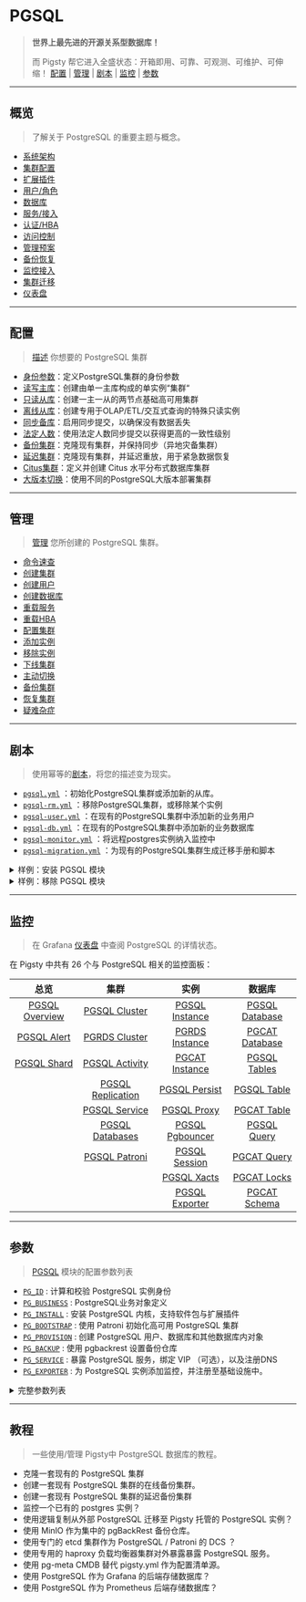 # PGSQL

> **世界上最先进的开源关系型数据库！**
>
> 而 Pigsty 帮它进入全盛状态：开箱即用、可靠、可观测、可维护、可伸缩！ [配置](PGSQL-CONF) | [管理](PGSQL-ADMIN) | [剧本](PGSQL-PLAYBOOK) | [监控](PGSQL-DASHBOARD) | [参数](#参数)


----------------

## 概览

> 了解关于 PostgreSQL 的重要主题与概念。

- [系统架构](PGSQL-ARCH)
- [集群配置](PGSQL-CONF)
- [扩展插件](PGSQL-EXTENSION)
- [用户/角色](PGSQL-USER)
- [数据库](PGSQL-DB)
- [服务/接入](PGSQL-SVC)
- [认证/HBA](PGSQL-HBA)
- [访问控制](PGSQL-ACL)
- [管理预案](PGSQL-ADMIN)
- [备份恢复](PGSQL-PITR)
- [监控接入](PGSQL-MONITOR)
- [集群迁移](PGSQL-MIGRATION)
- [仪表盘](PGSQL-DASHBOARD)


----------------

## 配置

> [描述](PGSQL-CONF) 你想要的 PostgreSQL 集群

- [身份参数](PGSQL-ARCH#身份参数)：定义PostgreSQL集群的身份参数
- [读写主库](PGSQL-CONF#读写主库)：创建由单一主库构成的单实例“集群“
- [只读从库](PGSQL-CONF#只读从库)：创建一主一从的两节点基础高可用集群
- [离线从库](PGSQL-CONF#离线从库)：创建专用于OLAP/ETL/交互式查询的特殊只读实例
- [同步备库](PGSQL-CONF#同步备库)：启用同步提交，以确保没有数据丢失
- [法定人数](PGSQL-CONF#法定人数提交)：使用法定人数同步提交以获得更高的一致性级别
- [备份集群](PGSQL-CONF#备份集群)：克隆现有集群，并保持同步（异地灾备集群）
- [延迟集群](PGSQL-CONF#延迟集群)：克隆现有集群，并延迟重放，用于紧急数据恢复
- [Citus集群](PGSQL-CONF#citus集群)：定义并创建 Citus 水平分布式数据库集群
- [大版本切换](PGSQL-CONF#大版本切换)：使用不同的PostgreSQL大版本部署集群


----------------

## 管理

> [管理](PGSQL-ADMIN) 您所创建的 PostgreSQL 集群。

- [命令速查](PGSQL-ADMIN#命令速查)
- [创建集群](PGSQL-ADMIN#创建集群)
- [创建用户](PGSQL-ADMIN#创建用户)
- [创建数据库](PGSQL-ADMIN#创建数据库)
- [重载服务](PGSQL-ADMIN#重载服务)
- [重载HBA](PGSQL-ADMIN#重载hba)
- [配置集群](PGSQL-ADMIN#配置集群)
- [添加实例](PGSQL-ADMIN#添加实例)
- [移除实例](PGSQL-ADMIN#移除实例)
- [下线集群](PGSQL-ADMIN#下线集群)
- [主动切换](PGSQL-ADMIN#主动切换)
- [备份集群](PGSQL-ADMIN#备份集群)
- [恢复集群](PGSQL-ADMIN#恢复集群)
- [疑难杂症](FAQ#pgsql)


----------------

## 剧本

> 使用幂等的[剧本](PGSQL-PLAYBOOK)，将您的描述变为现实。

- [`pgsql.yml`](PGSQL-PLAYBOOK#pgsqlyml) ：初始化PostgreSQL集群或添加新的从库。
- [`pgsql-rm.yml`](PGSQL-PLAYBOOK#pgsql-rmyml) ：移除PostgreSQL集群，或移除某个实例
- [`pgsql-user.yml`](PGSQL-PLAYBOOK#pgsql-useryml) ：在现有的PostgreSQL集群中添加新的业务用户
- [`pgsql-db.yml`](PGSQL-PLAYBOOK#pgsql-dbyml) ：在现有的PostgreSQL集群中添加新的业务数据库
- [`pgsql-monitor.yml`](PGSQL-PLAYBOOK#pgsql-monitoryml) ：将远程postgres实例纳入监控中
- [`pgsql-migration.yml`](PGSQL-PLAYBOOK#pgsql-migrationyml) ：为现有的PostgreSQL集群生成迁移手册和脚本

<details><summary>样例：安装 PGSQL 模块</summary>

[![asciicast](https://asciinema.org/a/566417.svg)](https://asciinema.org/a/566417)

</details>


<details><summary>样例：移除 PGSQL 模块</summary>

[![asciicast](https://asciinema.org/a/566418.svg)](https://asciinema.org/a/566418)

</details>



----------------

## 监控

>  在 Grafana [仪表盘](PGSQL-DASHBOARD) 中查阅 PostgreSQL 的详情状态。

在 Pigsty 中共有 26 个与 PostgreSQL 相关的监控面板：

|                            总览                             |                               集群                                |                             实例                              |                            数据库                            |
|:---------------------------------------------------------:|:---------------------------------------------------------------:|:-----------------------------------------------------------:|:---------------------------------------------------------:|
| [PGSQL Overview](https://demo.pigsty.cc/d/pgsql-overview) |     [PGSQL Cluster](https://demo.pigsty.cc/d/pgsql-cluster)     |  [PGSQL Instance](https://demo.pigsty.cc/d/pgsql-instance)  | [PGSQL Database](https://demo.pigsty.cc/d/pgsql-database) |
|    [PGSQL Alert](https://demo.pigsty.cc/d/pgsql-alert)    |     [PGRDS Cluster](https://demo.pigsty.cc/d/pgrds-cluster)     |  [PGRDS Instance](https://demo.pigsty.cc/d/pgrds-instance)  | [PGCAT Database](https://demo.pigsty.cc/d/pgcat-database) |
|    [PGSQL Shard](https://demo.pigsty.cc/d/pgsql-shard)    |    [PGSQL Activity](https://demo.pigsty.cc/d/pgsql-activity)    |  [PGCAT Instance](https://demo.pigsty.cc/d/pgcat-instance)  |   [PGSQL Tables](https://demo.pigsty.cc/d/pgsql-tables)   |
|                                                           | [PGSQL Replication](https://demo.pigsty.cc/d/pgsql-replication) |   [PGSQL Persist](https://demo.pigsty.cc/d/pgsql-persist)   |    [PGSQL Table](https://demo.pigsty.cc/d/pgsql-table)    |
|                                                           |     [PGSQL Service](https://demo.pigsty.cc/d/pgsql-service)     |     [PGSQL Proxy](https://demo.pigsty.cc/d/pgsql-proxy)     |    [PGCAT Table](https://demo.pigsty.cc/d/pgcat-table)    |
|                                                           |   [PGSQL Databases](https://demo.pigsty.cc/d/pgsql-databases)   | [PGSQL Pgbouncer](https://demo.pigsty.cc/d/pgsql-pgbouncer) |    [PGSQL Query](https://demo.pigsty.cc/d/pgsql-query)    |
|                                                           |     [PGSQL Patroni](https://demo.pigsty.cc/d/pgsql-patroni)     |   [PGSQL Session](https://demo.pigsty.cc/d/pgsql-session)   |    [PGCAT Query](https://demo.pigsty.cc/d/pgcat-query)    |
|                                                           |                                                                 |     [PGSQL Xacts](https://demo.pigsty.cc/d/pgsql-xacts)     |    [PGCAT Locks](https://demo.pigsty.cc/d/pgcat-locks)    |
|                                                           |                                                                 |  [PGSQL Exporter](https://demo.pigsty.cc/d/pgsql-exporter)  |   [PGCAT Schema](https://demo.pigsty.cc/d/pgcat-schema)   |


----------------

## 参数

> [PGSQL](PARAM#pgsql) 模块的配置参数列表

- [`PG_ID`](PARAM#pg_id) : 计算和校验 PostgreSQL 实例身份
- [`PG_BUSINESS`](PARAM#pg_business) : PostgreSQL业务对象定义
- [`PG_INSTALL`](PARAM#pg_install) : 安装 PostgreSQL 内核，支持软件包与扩展插件
- [`PG_BOOTSTRAP`](PARAM#pg_bootstrap) : 使用 Patroni 初始化高可用 PostgreSQL 集群
- [`PG_PROVISION`](PARAM#pg_provision) : 创建 PostgreSQL 用户、数据库和其他数据库内对象
- [`PG_BACKUP`](PARAM#pg_backup) : 使用 pgbackrest 设置备份仓库
- [`PG_SERVICE`](PARAM#pg_service) : 暴露 PostgreSQL 服务，绑定 VIP （可选），以及注册DNS
- [`PG_EXPORTER`](PARAM#pg_exporter) : 为 PostgreSQL 实例添加监控，并注册至基础设施中。


<details><summary>完整参数列表</summary>

| 参数                                                                   | 参数组                                  |     类型      |  级别   | 说明                                                                            | 中文说明                                                                         |
|----------------------------------------------------------------------|--------------------------------------|:-----------:|:-----:|-------------------------------------------------------------------------------|------------------------------------------------------------------------------|
| [`pg_mode`](PARAM#pg_mode)                                           | [`PG_ID`](PARAM#pg_id)               |    enum     |   C   | pgsql cluster mode: pgsql,citus,gpsql                                         | pgsql 集群模式: pgsql,citus,gpsql                                                |
| [`pg_cluster`](PARAM#pg_cluster)                                     | [`PG_ID`](PARAM#pg_id)               |   string    |   C   | pgsql cluster name, REQUIRED identity parameter                               | pgsql 集群名称, 必选身份参数                                                           |
| [`pg_seq`](PARAM#pg_seq)                                             | [`PG_ID`](PARAM#pg_id)               |     int     |   I   | pgsql instance seq number, REQUIRED identity parameter                        | pgsql 实例号, 必选身份参数                                                            |
| [`pg_role`](PARAM#pg_role)                                           | [`PG_ID`](PARAM#pg_id)               |    enum     |   I   | pgsql role, REQUIRED, could be primary,replica,offline                        | pgsql 实例角色, 必选身份参数, 可为 primary，replica，offline                               |
| [`pg_instances`](PARAM#pg_instances)                                 | [`PG_ID`](PARAM#pg_id)               |    dict     |   I   | define multiple pg instances on node in `{port:ins_vars}` format              | 在一个节点上定义多个 pg 实例，使用 `{port:ins_vars}` 格式                                     |
| [`pg_upstream`](PARAM#pg_upstream)                                   | [`PG_ID`](PARAM#pg_id)               |     ip      |   I   | repl upstream ip addr for standby cluster or cascade replica                  | 级联从库或备份集群或的复制上游节点IP地址                                                        |
| [`pg_shard`](PARAM#pg_shard)                                         | [`PG_ID`](PARAM#pg_id)               |   string    |   C   | pgsql shard name, optional identity for sharding clusters                     | pgsql 分片名，对 citus 与 gpsql 等水平分片集群为必选身份参数                                     |
| [`pg_group`](PARAM#pg_group)                                         | [`PG_ID`](PARAM#pg_id)               |     int     |   C   | pgsql shard index number, optional identity for sharding clusters             | pgsql 分片号，正整数，对 citus 与 gpsql 等水平分片集群为必选身份参数                                 |
| [`gp_role`](PARAM#gp_role)                                           | [`PG_ID`](PARAM#pg_id)               |    enum     |   C   | greenplum role of this cluster, could be master or segment                    | 这个集群的 greenplum 角色，可以是 master 或 segment                                      |
| [`pg_exporters`](PARAM#pg_exporters)                                 | [`PG_ID`](PARAM#pg_id)               |    dict     |   C   | additional pg_exporters to monitor remote postgres instances                  | 在该节点上设置额外的 pg_exporters 用于监控远程 postgres 实例                                   |
| [`pg_offline_query`](PARAM#pg_offline_query)                         | [`PG_ID`](PARAM#pg_id)               |    bool     |   I   | set to true to enable offline query on this instance                          | 设置为 true 将此只读实例标记为特殊的离线从库，承载 Offline 服务，允许离线查询                               |
| [`pg_users`](PARAM#pg_users)                                         | [`PG_BUSINESS`](PARAM#pg_business)   |   user[]    |   C   | postgres business users                                                       | postgres 业务用户                                                                |
| [`pg_databases`](PARAM#pg_databases)                                 | [`PG_BUSINESS`](PARAM#pg_business)   | database[]  |   C   | postgres business databases                                                   | postgres 业务数据库                                                               |
| [`pg_services`](PARAM#pg_services)                                   | [`PG_BUSINESS`](PARAM#pg_business)   |  service[]  |   C   | postgres business services                                                    | postgres 业务服务                                                                |
| [`pg_hba_rules`](PARAM#pg_hba_rules)                                 | [`PG_BUSINESS`](PARAM#pg_business)   |    hba[]    |   C   | business hba rules for postgres                                               | postgres 的业务 hba 规则                                                          |
| [`pgb_hba_rules`](PARAM#pgb_hba_rules)                               | [`PG_BUSINESS`](PARAM#pg_business)   |    hba[]    |   C   | business hba rules for pgbouncer                                              | pgbouncer 的业务 hba 规则                                                         |
| [`pg_replication_username`](PARAM#pg_replication_username)           | [`PG_BUSINESS`](PARAM#pg_business)   |  username   |   G   | postgres replication username, `replicator` by default                        | postgres 复制用户名，默认为 `replicator`                                              |
| [`pg_replication_password`](PARAM#pg_replication_password)           | [`PG_BUSINESS`](PARAM#pg_business)   |  password   |   G   | postgres replication password, `DBUser.Replicator` by default                 | postgres 复制密码，默认为 `DBUser.Replicator`                                        |
| [`pg_admin_username`](PARAM#pg_admin_username)                       | [`PG_BUSINESS`](PARAM#pg_business)   |  username   |   G   | postgres admin username, `dbuser_dba` by default                              | postgres 管理员用户名，默认为 `dbuser_dba`                                             |
| [`pg_admin_password`](PARAM#pg_admin_password)                       | [`PG_BUSINESS`](PARAM#pg_business)   |  password   |   G   | postgres admin password in plain text, `DBUser.DBA` by default                | postgres 管理员明文密码，默认为 `DBUser.DBA`                                            |
| [`pg_monitor_username`](PARAM#pg_monitor_username)                   | [`PG_BUSINESS`](PARAM#pg_business)   |  username   |   G   | postgres monitor username, `dbuser_monitor` by default                        | postgres 监控用户名，默认为 `dbuser_monitor`                                          |
| [`pg_monitor_password`](PARAM#pg_monitor_password)                   | [`PG_BUSINESS`](PARAM#pg_business)   |  password   |   G   | postgres monitor password, `DBUser.Monitor` by default                        | postgres 监控密码，默认为 `DBUser.Monitor`                                           |
| [`pg_dbsu_password`](PARAM#pg_dbsu_password)                         | [`PG_BUSINESS`](PARAM#pg_business)   |  password   |  G/C  | dbsu password, empty string means no dbsu password by default                 | dbsu 密码，默认为空字符串意味着不设置 dbsu 密码，最好不要设置。                                        |
| [`pg_dbsu`](PARAM#pg_dbsu)                                           | [`PG_INSTALL`](PARAM#pg_install)     |  username   |   C   | os dbsu name, postgres by default, better not change it                       | 操作系统 dbsu 名称，默认为 postgres，最好不要更改                                             |
| [`pg_dbsu_uid`](PARAM#pg_dbsu_uid)                                   | [`PG_INSTALL`](PARAM#pg_install)     |     int     |   C   | os dbsu uid and gid, 26 for default postgres users and groups                 | 操作系统 dbsu uid 和 gid，对于默认的 postgres 用户和组为 26                                  |
| [`pg_dbsu_sudo`](PARAM#pg_dbsu_sudo)                                 | [`PG_INSTALL`](PARAM#pg_install)     |    enum     |   C   | dbsu sudo privilege, none,limit,all,nopass. limit by default                  | dbsu sudo 权限, none,limit,all,nopass，默认为 limit，有限sudo权限                       |
| [`pg_dbsu_home`](PARAM#pg_dbsu_home)                                 | [`PG_INSTALL`](PARAM#pg_install)     |    path     |   C   | postgresql home directory, `/var/lib/pgsql` by default                        | postgresql 主目录，默认为 `/var/lib/pgsql`                                          |
| [`pg_dbsu_ssh_exchange`](PARAM#pg_dbsu_ssh_exchange)                 | [`PG_INSTALL`](PARAM#pg_install)     |    bool     |   C   | exchange postgres dbsu ssh key among same pgsql cluster                       | 在 pgsql 集群之间交换 postgres dbsu ssh 密钥                                          |
| [`pg_version`](PARAM#pg_version)                                     | [`PG_INSTALL`](PARAM#pg_install)     |    enum     |   C   | postgres major version to be installed, 15 by default                         | 要安装的 postgres 主版本，默认为 15                                                     |
| [`pg_bin_dir`](PARAM#pg_bin_dir)                                     | [`PG_INSTALL`](PARAM#pg_install)     |    path     |   C   | postgres binary dir, `/usr/pgsql/bin` by default                              | postgres 二进制目录，默认为 `/usr/pgsql/bin`                                          |
| [`pg_log_dir`](PARAM#pg_log_dir)                                     | [`PG_INSTALL`](PARAM#pg_install)     |    path     |   C   | postgres log dir, `/pg/log/postgres` by default                               | postgres 日志目录，默认为 `/pg/log/postgres`                                         |
| [`pg_packages`](PARAM#pg_packages)                                   | [`PG_INSTALL`](PARAM#pg_install)     |  string[]   |   C   | pg packages to be installed, `${pg_version}` will be replaced                 | 要安装的 pg 包，`${pg_version}` 将被替换为实际主版本号                                        |
| [`pg_extensions`](PARAM#pg_extensions)                               | [`PG_INSTALL`](PARAM#pg_install)     |  string[]   |   C   | pg extensions to be installed, `${pg_version}` will be replaced               | 要安装的 pg 扩展，`${pg_version}` 将被替换为实际主版本号                                       |
| [`pg_safeguard`](PARAM#pg_safeguard)                                 | [`PG_BOOTSTRAP`](PARAM#pg_bootstrap) |    bool     | G/C/A | prevent purging running postgres instance? false by default                   | 防误删保险，禁止清除正在运行的 postgres 实例？默认为 false                                        |
| [`pg_clean`](PARAM#pg_clean)                                         | [`PG_BOOTSTRAP`](PARAM#pg_bootstrap) |    bool     | G/C/A | purging existing postgres during pgsql init? true by default                  | 在 pgsql 初始化期间清除现有的 postgres？默认为 true                                         |
| [`pg_data`](PARAM#pg_data)                                           | [`PG_BOOTSTRAP`](PARAM#pg_bootstrap) |    path     |   C   | postgres data directory, `/pg/data` by default                                | postgres 数据目录，默认为 `/pg/data`                                                 |
| [`pg_fs_main`](PARAM#pg_fs_main)                                     | [`PG_BOOTSTRAP`](PARAM#pg_bootstrap) |    path     |   C   | mountpoint/path for postgres main data, `/data` by default                    | postgres 主数据的挂载点/路径，默认为 `/data`                                              |
| [`pg_fs_bkup`](PARAM#pg_fs_bkup)                                     | [`PG_BOOTSTRAP`](PARAM#pg_bootstrap) |    path     |   C   | mountpoint/path for pg backup data, `/data/backup` by default                 | pg 备份数据的挂载点/路径，默认为 `/data/backup`                                            |
| [`pg_storage_type`](PARAM#pg_storage_type)                           | [`PG_BOOTSTRAP`](PARAM#pg_bootstrap) |    enum     |   C   | storage type for pg main data, SSD,HDD, SSD by default                        | pg 主数据的存储类型，SSD、HDD，默认为 SSD，影响自动优化的参数。                                       |
| [`pg_dummy_filesize`](PARAM#pg_dummy_filesize)                       | [`PG_BOOTSTRAP`](PARAM#pg_bootstrap) |    size     |   C   | size of `/pg/dummy`, hold 64MB disk space for emergency use                   | `/pg/dummy` 的大小，默认保留 64MB 磁盘空间用于紧急抢修                                         |
| [`pg_listen`](PARAM#pg_listen)                                       | [`PG_BOOTSTRAP`](PARAM#pg_bootstrap) |    ip(s)    |  C/I  | postgres/pgbouncer listen addresses, comma separated list                     | postgres/pgbouncer 的监听地址，用逗号分隔的IP列表，默认为 `0.0.0.0`                            |
| [`pg_port`](PARAM#pg_port)                                           | [`PG_BOOTSTRAP`](PARAM#pg_bootstrap) |    port     |   C   | postgres listen port, 5432 by default                                         | postgres 监听端口，默认为 5432                                                       |
| [`pg_localhost`](PARAM#pg_localhost)                                 | [`PG_BOOTSTRAP`](PARAM#pg_bootstrap) |    path     |   C   | postgres unix socket dir for localhost connection                             | postgres 的 Unix 套接字目录，用于本地连接                                                 |
| [`pg_namespace`](PARAM#pg_namespace)                                 | [`PG_BOOTSTRAP`](PARAM#pg_bootstrap) |    path     |   C   | top level key namespace in etcd, used by patroni & vip                        | 在 etcd 中的顶级键命名空间，被 patroni & vip 用于高可用管理                                     |
| [`patroni_enabled`](PARAM#patroni_enabled)                           | [`PG_BOOTSTRAP`](PARAM#pg_bootstrap) |    bool     |   C   | if disabled, no postgres cluster will be created during init                  | 如果禁用，初始化期间不会创建 postgres 集群                                                   |
| [`patroni_mode`](PARAM#patroni_mode)                                 | [`PG_BOOTSTRAP`](PARAM#pg_bootstrap) |    enum     |   C   | patroni working mode: default,pause,remove                                    | patroni 工作模式：default,pause,remove                                            |
| [`patroni_port`](PARAM#patroni_port)                                 | [`PG_BOOTSTRAP`](PARAM#pg_bootstrap) |    port     |   C   | patroni listen port, 8008 by default                                          | patroni 监听端口，默认为 8008                                                        |
| [`patroni_log_dir`](PARAM#patroni_log_dir)                           | [`PG_BOOTSTRAP`](PARAM#pg_bootstrap) |    path     |   C   | patroni log dir, `/pg/log/patroni` by default                                 | patroni 日志目录，默认为 `/pg/log/patroni`                                           |
| [`patroni_ssl_enabled`](PARAM#patroni_ssl_enabled)                   | [`PG_BOOTSTRAP`](PARAM#pg_bootstrap) |    bool     |   G   | secure patroni RestAPI communications with SSL?                               | 使用 SSL 保护 patroni RestAPI 通信？                                                |
| [`patroni_watchdog_mode`](PARAM#patroni_watchdog_mode)               | [`PG_BOOTSTRAP`](PARAM#pg_bootstrap) |    enum     |   C   | patroni watchdog mode: automatic,required,off. off by default                 | patroni 看门狗模式：automatic,required,off，默认为 off                                 |
| [`patroni_username`](PARAM#patroni_username)                         | [`PG_BOOTSTRAP`](PARAM#pg_bootstrap) |  username   |   C   | patroni restapi username, `postgres` by default                               | patroni restapi 用户名，默认为 `postgres`                                           |
| [`patroni_password`](PARAM#patroni_password)                         | [`PG_BOOTSTRAP`](PARAM#pg_bootstrap) |  password   |   C   | patroni restapi password, `Patroni.API` by default                            | patroni restapi 密码，默认为 `Patroni.API`                                         |
| [`pg_primary_db`](#pg_primary_db)                                    | [`PG_BOOTSTRAP`](#pg_bootstrap)      |   string    |   C   | primary database name, used by citus,etc... ,postgres by default              | 显式指定集群中的首要数据库，在 Citus 等模式中使用，默认为 `postgres`                                  |
| [`pg_conf`](PARAM#pg_conf)                                           | [`PG_BOOTSTRAP`](PARAM#pg_bootstrap) |    enum     |   C   | config template: oltp,olap,crit,tiny. `oltp.yml` by default                   | 配置模板：oltp,olap,crit,tiny，默认为 `oltp.yml`                                      |
| [`pg_max_conn`](PARAM#pg_max_conn)                                   | [`PG_BOOTSTRAP`](PARAM#pg_bootstrap) |     int     |   C   | postgres max connections, `auto` will use recommended value                   | postgres 最大连接数，`auto` 将使用推荐值                                                 |
| [`pg_shared_buffer_ratio`](PARAM#pg_shared_buffer_ratio)             | [`PG_BOOTSTRAP`](PARAM#pg_bootstrap) |    float    |   C   | postgres shared buffer memory ratio, 0.25 by default, 0.1~0.4                 | postgres 共享缓冲区内存比率，默认为 0.25，范围 0.1~0.4                                       |
| [`pg_rto`](PARAM#pg_rto)                                             | [`PG_BOOTSTRAP`](PARAM#pg_bootstrap) |     int     |   C   | recovery time objective in seconds, `30s` by default                          | 恢复时间目标（秒），默认为 `30s`                                                          |
| [`pg_rpo`](PARAM#pg_rpo)                                             | [`PG_BOOTSTRAP`](PARAM#pg_bootstrap) |     int     |   C   | recovery point objective in bytes, `1MiB` at most by default                  | 恢复点目标（字节），默认为 `1MiB`                                                         |
| [`pg_libs`](PARAM#pg_libs)                                           | [`PG_BOOTSTRAP`](PARAM#pg_bootstrap) |   string    |   C   | preloaded libraries, `timescaledb,pg_stat_statements,auto_explain` by default | 预加载的库，默认为 `timescaledb,pg_stat_statements,auto_explain`                      |
| [`pg_delay`](PARAM#pg_delay)                                         | [`PG_BOOTSTRAP`](PARAM#pg_bootstrap) |  interval   |   I   | replication apply delay for standby cluster leader                            | 备份集群主库的WAL重放应用延迟，用于制备延迟从库                                                    |
| [`pg_checksum`](PARAM#pg_checksum)                                   | [`PG_BOOTSTRAP`](PARAM#pg_bootstrap) |    bool     |   C   | enable data checksum for postgres cluster?                                    | 为 postgres 集群启用数据校验和？                                                        |
| [`pg_pwd_enc`](PARAM#pg_pwd_enc)                                     | [`PG_BOOTSTRAP`](PARAM#pg_bootstrap) |    enum     |   C   | passwords encryption algorithm: md5,scram-sha-256                             | 密码加密算法：md5,scram-sha-256                                                     |
| [`pg_encoding`](PARAM#pg_encoding)                                   | [`PG_BOOTSTRAP`](PARAM#pg_bootstrap) |    enum     |   C   | database cluster encoding, `UTF8` by default                                  | 数据库集群编码，默认为 `UTF8`                                                           |
| [`pg_locale`](PARAM#pg_locale)                                       | [`PG_BOOTSTRAP`](PARAM#pg_bootstrap) |    enum     |   C   | database cluster local, `C` by default                                        | 数据库集群本地化设置，默认为 `C`                                                           |
| [`pg_lc_collate`](PARAM#pg_lc_collate)                               | [`PG_BOOTSTRAP`](PARAM#pg_bootstrap) |    enum     |   C   | database cluster collate, `C` by default                                      | 数据库集群排序，默认为 `C`                                                              |
| [`pg_lc_ctype`](PARAM#pg_lc_ctype)                                   | [`PG_BOOTSTRAP`](PARAM#pg_bootstrap) |    enum     |   C   | database character type, `en_US.UTF8` by default                              | 数据库字符类型，默认为 `en_US.UTF8`                                                     |
| [`pgbouncer_enabled`](PARAM#pgbouncer_enabled)                       | [`PG_BOOTSTRAP`](PARAM#pg_bootstrap) |    bool     |   C   | if disabled, pgbouncer will not be launched on pgsql host                     | 如果禁用，则不会配置 pgbouncer 连接池                                                     |
| [`pgbouncer_port`](PARAM#pgbouncer_port)                             | [`PG_BOOTSTRAP`](PARAM#pg_bootstrap) |    port     |   C   | pgbouncer listen port, 6432 by default                                        | pgbouncer 监听端口，默认为 6432                                                      |
| [`pgbouncer_log_dir`](PARAM#pgbouncer_log_dir)                       | [`PG_BOOTSTRAP`](PARAM#pg_bootstrap) |    path     |   C   | pgbouncer log dir, `/pg/log/pgbouncer` by default                             | pgbouncer 日志目录，默认为 `/pg/log/pgbouncer`                                       |
| [`pgbouncer_auth_query`](PARAM#pgbouncer_auth_query)                 | [`PG_BOOTSTRAP`](PARAM#pg_bootstrap) |    bool     |   C   | query postgres to retrieve unlisted business users?                           | 使用 AuthQuery 来从 postgres 获取未列出的业务用户？                                         |
| [`pgbouncer_poolmode`](PARAM#pgbouncer_poolmode)                     | [`PG_BOOTSTRAP`](PARAM#pg_bootstrap) |    enum     |   C   | pooling mode: transaction,session,statement, transaction by default           | 池化模式：transaction,session,statement，默认为 transaction                           |
| [`pgbouncer_sslmode`](PARAM#pgbouncer_sslmode)                       | [`PG_BOOTSTRAP`](PARAM#pg_bootstrap) |    enum     |   C   | pgbouncer client ssl mode, disable by default                                 | pgbouncer 客户端 SSL 模式，默认为禁用                                                   |
| [`pg_provision`](PARAM#pg_provision)                                 | [`PG_PROVISION`](PARAM#pg_provision) |    bool     |   C   | provision postgres cluster after bootstrap                                    | 在引导后置备 postgres 集群内部的业务对象？                                                   |
| [`pg_init`](PARAM#pg_init)                                           | [`PG_PROVISION`](PARAM#pg_provision) |   string    |  G/C  | provision init script for cluster template, `pg-init` by default              | 为集群模板提供初始化脚本，默认为 `pg-init`                                                   |
| [`pg_default_roles`](PARAM#pg_default_roles)                         | [`PG_PROVISION`](PARAM#pg_provision) |   role[]    |  G/C  | default roles and users in postgres cluster                                   | postgres 集群中的默认预定义角色和系统用户                                                    |
| [`pg_default_privileges`](PARAM#pg_default_privileges)               | [`PG_PROVISION`](PARAM#pg_provision) |  string[]   |  G/C  | default privileges when created by admin user                                 | 由管理员用户创建数据库内对象时的默认权限                                                         |
| [`pg_default_schemas`](PARAM#pg_default_schemas)                     | [`PG_PROVISION`](PARAM#pg_provision) |  string[]   |  G/C  | default schemas to be created                                                 | 要创建的默认模式列表                                                                   |
| [`pg_default_extensions`](PARAM#pg_default_extensions)               | [`PG_PROVISION`](PARAM#pg_provision) | extension[] |  G/C  | default extensions to be created                                              | 要创建的默认扩展列表                                                                   |
| [`pg_reload`](PARAM#pg_reload)                                       | [`PG_PROVISION`](PARAM#pg_provision) |    bool     |   A   | reload postgres after hba changes                                             | 更改HBA后，是否立即重载 postgres 配置                                                    |
| [`pg_default_hba_rules`](PARAM#pg_default_hba_rules)                 | [`PG_PROVISION`](PARAM#pg_provision) |    hba[]    |  G/C  | postgres default host-based authentication rules                              | postgres 基于主机的认证规则，全局PG默认HBA                                                 |
| [`pgb_default_hba_rules`](PARAM#pgb_default_hba_rules)               | [`PG_PROVISION`](PARAM#pg_provision) |    hba[]    |  G/C  | pgbouncer default host-based authentication rules                             | pgbouncer 默认的基于主机的认证规则，全局PGB默认HBA                                            |
| [`pgbackrest_enabled`](PARAM#pgbackrest_enabled)                     | [`PG_BACKUP`](PARAM#pg_backup)       |    bool     |   C   | enable pgbackrest on pgsql host?                                              | 在 pgsql 主机上启用 pgbackrest？                                                    |
| [`pgbackrest_clean`](PARAM#pgbackrest_clean)                         | [`PG_BACKUP`](PARAM#pg_backup)       |    bool     |   C   | remove pg backup data during init?                                            | 在初始化时删除以前的 pg 备份数据？                                                          |
| [`pgbackrest_log_dir`](PARAM#pgbackrest_log_dir)                     | [`PG_BACKUP`](PARAM#pg_backup)       |    path     |   C   | pgbackrest log dir, `/pg/log/pgbackrest` by default                           | pgbackrest 日志目录，默认为 `/pg/log/pgbackrest`                                     |
| [`pgbackrest_method`](PARAM#pgbackrest_method)                       | [`PG_BACKUP`](PARAM#pg_backup)       |    enum     |   C   | pgbackrest repo method: local,minio,etc...                                    | pgbackrest 使用的仓库：local,minio,等...                                            |
| [`pgbackrest_repo`](PARAM#pgbackrest_repo)                           | [`PG_BACKUP`](PARAM#pg_backup)       |    dict     |  G/C  | pgbackrest repo: https://pgbackrest.org/configuration.html#section-repository | pgbackrest 仓库定义：https://pgbackrest.org/configuration.html#section-repository |
| [`pg_weight`](PARAM#pg_weight)                                       | [`PG_SERVICE`](PARAM#pg_service)     |     int     |   I   | relative load balance weight in service, 100 by default, 0-255                | 在服务中的相对负载均衡权重，默认为 100，范围 0-255                                               |
| [`pg_service_provider`](PARAM#pg_service_provider)                   | [`PG_SERVICE`](PARAM#pg_service)     |    enum     |  G/C  | dedicate haproxy node group name, or empty string for local nodes by default  | 专用的 haproxy 节点组名称，或默认空字符，使用本地节点上的 haproxy                                    |
| [`pg_default_service_dest`](PARAM#pg_default_service_dest)           | [`PG_SERVICE`](PARAM#pg_service)     |    enum     |  G/C  | default service destination if svc.dest='default'                             | 如果 svc.dest='default'，默认服务指向哪里？postgres 或 pgbouncer，默认指向 pgbouncer           |
| [`pg_default_services`](PARAM#pg_default_services)                   | [`PG_SERVICE`](PARAM#pg_service)     |  service[]  |  G/C  | postgres default service definitions                                          | postgres 默认服务定义列表，全局共用。                                                      |
| [`pg_vip_enabled`](PARAM#pg_vip_enabled)                             | [`PG_SERVICE`](PARAM#pg_service)     |    bool     |   C   | enable a l2 vip for pgsql primary? false by default                           | 是否为 pgsql 主节点启用 L2 VIP？默认不启用                                                 |
| [`pg_vip_address`](PARAM#pg_vip_address)                             | [`PG_SERVICE`](PARAM#pg_service)     |    cidr4    |   C   | vip address in `<ipv4>/<mask>` format, require if vip is enabled              | vip 地址的格式为 <ipv4>/<mask>，启用 vip 时为必选参数                                       |
| [`pg_vip_interface`](PARAM#pg_vip_interface)                         | [`PG_SERVICE`](PARAM#pg_service)     |   string    |  C/I  | vip network interface to listen, eth0 by default                              | 监听的 vip 网络接口，默认为 eth0                                                        |
| [`pg_dns_suffix`](PARAM#pg_dns_suffix)                               | [`PG_SERVICE`](PARAM#pg_service)     |   string    |   C   | pgsql dns suffix, '' by default                                               | pgsql dns 后缀，默认为空                                                            |
| [`pg_dns_target`](PARAM#pg_dns_target)                               | [`PG_SERVICE`](PARAM#pg_service)     |    enum     |   C   | auto, primary, vip, none, or ad hoc ip                                        | PG DNS 解析到哪里？auto、primary、vip、none 或者特定的 IP 地址                               |
| [`pg_exporter_enabled`](PARAM#pg_exporter_enabled)                   | [`PG_EXPORTER`](PARAM#pg_exporter)   |    bool     |   C   | enable pg_exporter on pgsql hosts?                                            | 在 pgsql 主机上启用 pg_exporter 吗？                                                 |
| [`pg_exporter_config`](PARAM#pg_exporter_config)                     | [`PG_EXPORTER`](PARAM#pg_exporter)   |   string    |   C   | pg_exporter configuration file name                                           | pg_exporter 配置文件/模板名称                                                        |
| [`pg_exporter_cache_ttls`](PARAM#pg_exporter_cache_ttls)             | [`PG_EXPORTER`](PARAM#pg_exporter)   |   string    |   C   | pg_exporter collector ttl stage in seconds, '1,10,60,300' by default          | pg_exporter 收集器阶梯TTL配置，默认为4个由逗号分隔的秒数：'1,10,60,300'                           |
| [`pg_exporter_port`](PARAM#pg_exporter_port)                         | [`PG_EXPORTER`](PARAM#pg_exporter)   |    port     |   C   | pg_exporter listen port, 9630 by default                                      | pg_exporter 监听端口，默认为 9630                                                    |
| [`pg_exporter_params`](PARAM#pg_exporter_params)                     | [`PG_EXPORTER`](PARAM#pg_exporter)   |   string    |   C   | extra url parameters for pg_exporter dsn                                      | pg_exporter dsn 中传入的额外 URL 参数                                                |
| [`pg_exporter_url`](PARAM#pg_exporter_url)                           | [`PG_EXPORTER`](PARAM#pg_exporter)   |    pgurl    |   C   | overwrite auto-generate pg dsn if specified                                   | 如果指定，则覆盖自动生成的 postgres DSN 连接串                                               |
| [`pg_exporter_auto_discovery`](PARAM#pg_exporter_auto_discovery)     | [`PG_EXPORTER`](PARAM#pg_exporter)   |    bool     |   C   | enable auto database discovery? enabled by default                            | 监控是否启用自动数据库发现？默认启用                                                           |
| [`pg_exporter_exclude_database`](PARAM#pg_exporter_exclude_database) | [`PG_EXPORTER`](PARAM#pg_exporter)   |   string    |   C   | csv of database that WILL NOT be monitored during auto-discovery              | 启用自动发现时，排除在外的数据库名称列表，用逗号分隔                                                   |
| [`pg_exporter_include_database`](PARAM#pg_exporter_include_database) | [`PG_EXPORTER`](PARAM#pg_exporter)   |   string    |   C   | csv of database that WILL BE monitored during auto-discovery                  | 启用自动发现时，只监控这个列表中的数据库，名称用逗号分隔                                                 |
| [`pg_exporter_connect_timeout`](PARAM#pg_exporter_connect_timeout)   | [`PG_EXPORTER`](PARAM#pg_exporter)   |     int     |   C   | pg_exporter connect timeout in ms, 200 by default                             | pg_exporter 连接超时，单位毫秒，默认为 200                                                |
| [`pg_exporter_options`](PARAM#pg_exporter_options)                   | [`PG_EXPORTER`](PARAM#pg_exporter)   |     arg     |   C   | overwrite extra options for pg_exporter                                       | pg_exporter 的额外命令行参数选项                                                       |
| [`pgbouncer_exporter_enabled`](PARAM#pgbouncer_exporter_enabled)     | [`PG_EXPORTER`](PARAM#pg_exporter)   |    bool     |   C   | enable pgbouncer_exporter on pgsql hosts?                                     | 在 pgsql 主机上启用 pgbouncer_exporter 吗？                                          |
| [`pgbouncer_exporter_port`](PARAM#pgbouncer_exporter_port)           | [`PG_EXPORTER`](PARAM#pg_exporter)   |    port     |   C   | pgbouncer_exporter listen port, 9631 by default                               | pgbouncer_exporter 监听端口，默认为 9631                                             |
| [`pgbouncer_exporter_url`](PARAM#pgbouncer_exporter_url)             | [`PG_EXPORTER`](PARAM#pg_exporter)   |    pgurl    |   C   | overwrite auto-generate pgbouncer dsn if specified                            | 如果指定，则覆盖自动生成的 pgbouncer dsn 连接串                                              |
| [`pgbouncer_exporter_options`](PARAM#pgbouncer_exporter_options)     | [`PG_EXPORTER`](PARAM#pg_exporter)   |     arg     |   C   | overwrite extra options for pgbouncer_exporter                                | pgbouncer_exporter 的额外命令行参数选项                                                |

</details>



----------------

## 教程

> 一些使用/管理 Pigsty中 PostgreSQL 数据库的教程。

- 克隆一套现有的 PostgreSQL 集群
- 创建一套现有 PostgreSQL 集群的在线备份集群。
- 创建一套现有 PostgreSQL 集群的延迟备份集群
- 监控一个已有的 postgres 实例？
- 使用逻辑复制从外部 PostgreSQL 迁移至 Pigsty 托管的 PostgreSQL 实例？
- 使用 MinIO 作为集中的 pgBackRest 备份仓库。
- 使用专门的 etcd 集群作为 PostgreSQL / Patroni 的 DCS ？
- 使用专用的 haproxy 负载均衡器集群对外暴露暴露 PostgreSQL 服务。
- 使用 pg-meta CMDB 替代 pigsty.yml 作为配置清单源。
- 使用 PostgreSQL 作为 Grafana 的后端存储数据库？
- 使用 PostgreSQL 作为 Prometheus 后端存储数据库？
